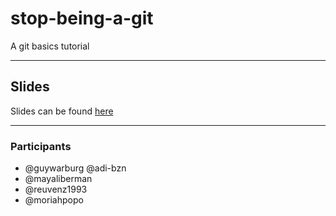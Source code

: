 # stop-being-a-git

A git basics tutorial

___

## Slides

Slides can be found [here](https://slides.com/guywarburg/stop-being-a-git)

___
### Participants

* @guywarburg
@adi-bzn
* @mayaliberman
* @reuvenz1993
* @moriahpopo

